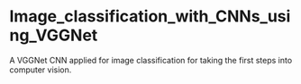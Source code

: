 # Image_classification_with_CNNs_using_VGGNet
A VGGNet CNN applied for image classification for taking the first steps into computer vision.
